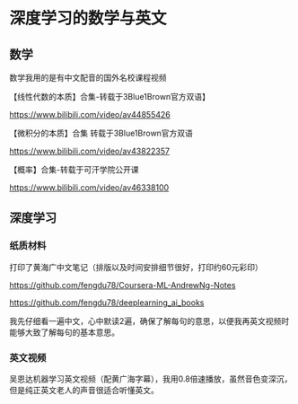 # 深度学习的数学与英文

## 数学

数学我用的是有中文配音的国外名校课程视频

【线性代数的本质】合集-转载于3Blue1Brown官方双语】

https://www.bilibili.com/video/av44855426

【微积分的本质】合集 转载于3Blue1Brown官方双语

https://www.bilibili.com/video/av43822357


【概率】合集-转载于可汗学院公开课

https://www.bilibili.com/video/av46338100

## 深度学习

### 纸质材料
打印了黄海广中文笔记（排版以及时间安排细节很好，打印约60元彩印）

https://github.com/fengdu78/Coursera-ML-AndrewNg-Notes

https://github.com/fengdu78/deeplearning_ai_books

我先仔细看一遍中文，心中默读2遍，确保了解每句的意思，以便我再英文视频时能够大致了解每句的基本意思。

### 英文视频

吴恩达机器学习英文视频（配黄广海字幕），我用0.8倍速播放，虽然音色变深沉，但是纯正英文老人的声音很适合听懂英文。
